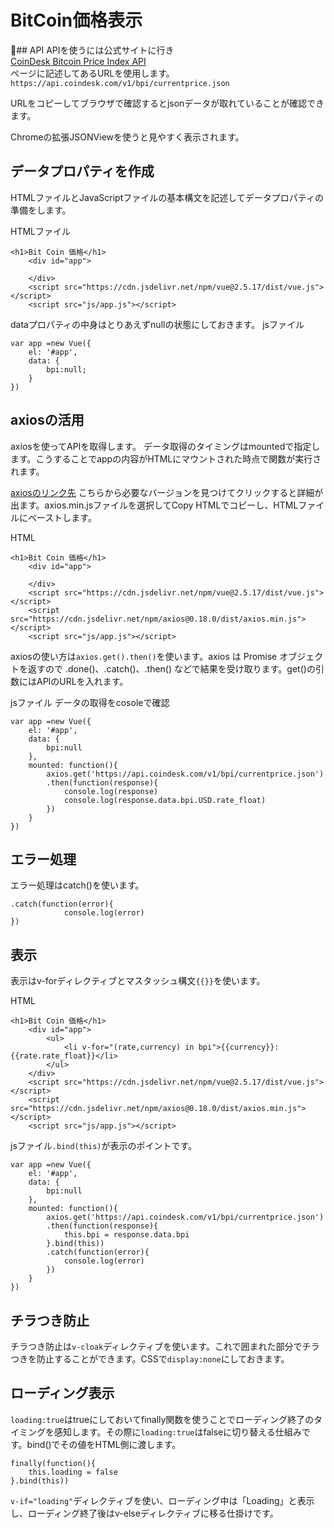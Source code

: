 # BitCoin価格表示

## API
APIを使うには公式サイトに行き  
[CoinDesk Bitcoin Price Index API](https://www.coindesk.com/api/)  
ページに記述してあるURLを使用します。`https://api.coindesk.com/v1/bpi/currentprice.json`

URLをコピーしてブラウザで確認するとjsonデータが取れていることが確認できます。

Chromeの拡張JSONViewを使うと見やすく表示されます。

## データプロパティを作成
HTMLファイルとJavaScriptファイルの基本構文を記述してデータプロパティの準備をします。

HTMLファイル
```
<h1>Bit Coin 価格</h1>
	<div id="app">

	</div>
	<script src="https://cdn.jsdelivr.net/npm/vue@2.5.17/dist/vue.js"></script>
	<script src="js/app.js"></script>
```

dataプロパティの中身はとりあえずnullの状態にしておきます。
jsファイル
```
var app =new Vue({
	el: '#app',
	data: {
		bpi:null;
	}
})
```

## axiosの活用
axiosを使ってAPIを取得します。
データ取得のタイミングはmountedで指定します。こうすることでappの内容がHTMLにマウントされた時点で関数が実行されます。

[axiosのリンク先](https://www.jsdelivr.com/package/npm/axios)
こちらから必要なバージョンを見つけてクリックすると詳細が出ます。axios.min.jsファイルを選択してCopy HTMLでコピーし、HTMLファイルにペーストします。

HTML
```
<h1>Bit Coin 価格</h1>
	<div id="app">

	</div>
	<script src="https://cdn.jsdelivr.net/npm/vue@2.5.17/dist/vue.js"></script>
	<script src="https://cdn.jsdelivr.net/npm/axios@0.18.0/dist/axios.min.js"></script>
	<script src="js/app.js"></script>
```

axiosの使い方は`axios.get().then()`を使います。axios は Promise オブジェクトを返すので .done()、.catch()、.then() などで結果を受け取ります。get()の引数にはAPIのURLを入れます。

jsファイル データの取得をcosoleで確認
```
var app =new Vue({
	el: '#app',
	data: {
		bpi:null
	},
	mounted: function(){
		axios.get('https://api.coindesk.com/v1/bpi/currentprice.json')
		.then(function(response){
			console.log(response)
			console.log(response.data.bpi.USD.rate_float)
		})
	}
})
```

## エラー処理

エラー処理はcatch()を使います。

```
.catch(function(error){
			console.log(error)
})
```

## 表示
表示はv-forディレクティブとマスタッシュ構文`{{}}`を使います。

HTML
```
<h1>Bit Coin 価格</h1>
	<div id="app">
		<ul>
			<li v-for="(rate,currency) in bpi">{{currency}}:{{rate.rate_float}}</li>
		</ul>
	</div>
	<script src="https://cdn.jsdelivr.net/npm/vue@2.5.17/dist/vue.js"></script>
	<script src="https://cdn.jsdelivr.net/npm/axios@0.18.0/dist/axios.min.js"></script>
	<script src="js/app.js"></script>
```

jsファイル`.bind(this)`が表示のポイントです。
```
var app =new Vue({
	el: '#app',
	data: {
		bpi:null
	},
	mounted: function(){
		axios.get('https://api.coindesk.com/v1/bpi/currentprice.json')
		.then(function(response){
			this.bpi = response.data.bpi
		}.bind(this))
		.catch(function(error){
			console.log(error)
		})
	}
})
```

## チラつき防止
チラつき防止は`v-cloak`ディレクティブを使います。これで囲まれた部分でチラつきを防止することができます。CSSで`display:none`にしておきます。

## ローディング表示
`loading:true`はtrueにしておいてfinally関数を使うことでローディング終了のタイミングを感知します。その際に`loading:true`はfalseに切り替える仕組みです。bind()でその値をHTML側に渡します。

```
finally(function(){
	this.loading = false
}.bind(this))
```
`v-if="loading"`ディレクティブを使い、ローディング中は「Loading」と表示し、ローディング終了後はv-elseディレクティブに移る仕掛けです。













